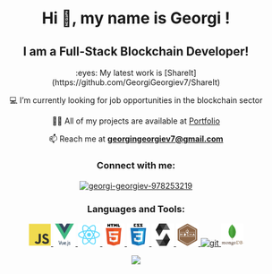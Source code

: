 <h1 align="center">Hi 👋, my name is Georgi !</h1>
<h2 align="center">I am a Full-Stack Blockchain Developer!</h3>

<div align="center">
:eyes: My latest work is [ShareIt](https://github.com/GeorgiGeorgiev7/ShareIt)

:computer: I’m currently looking for job opportunities in the blockchain sector

👨‍💻 All of my projects are available at [Portfolio](https://github.com/GeorgiGeorgiev7?tab=repositories)

📫 Reach me at **georgingeorgiev7@gmail.com**
</div>

<h3 align="center">Connect with me:</h3>
<p align="center">
<a href="https://www.linkedin.com/in/georgi-georgiev-978253219" target="blank"><img align="center" src="https://cdn.jsdelivr.net/npm/simple-icons@3.0.1/icons/linkedin.svg" alt="georgi-georgiev-978253219" color="white" height="30" width="40" /></a>
</p>

<h3 align="center">Languages and Tools:</h3>
<p align="center">
    <a href="https://developer.mozilla.org/en-US/docs/Web/JavaScript" target="_blank">
        <img src="https://raw.githubusercontent.com/devicons/devicon/master/icons/javascript/javascript-original.svg"
            alt="javascript" width="40" height="40" />
    </a>
    <a href="https://vuejs.org/" target="_blank">
        <img src="https://github.com/devicons/devicon/blob/master/icons/vuejs/vuejs-original-wordmark.svg" alt="vue" width="40" height="40" />
    </a>
    <a href="https://bg.reactjs.org/" target="_blank">
        <img src="https://github.com/devicons/devicon/blob/master/icons/react/react-original.svg" alt="react" width="40" height="40" />
    </a>
      <a href="https://www.w3.org/html/" target="_blank">
        <img src="https://raw.githubusercontent.com/devicons/devicon/master/icons/html5/html5-original-wordmark.svg"
            alt="html5" width="40" height="40" />
    </a>
    <a href="https://www.w3schools.com/css/" target="_blank">
        <img src="https://raw.githubusercontent.com/devicons/devicon/master/icons/css3/css3-original-wordmark.svg"
            alt="css3" width="40" height="40" />
    </a>
    <a href="https://docs.soliditylang.org/en/v0.8.13/" target="_blank">
        <img src="https://github.com/devicons/devicon/blob/master/icons/solidity/solidity-original.svg" alt="solidity" width="40" height="40" />
    </a>
    <a href="https://mochajs.org/" target="_blank">
        <img src="https://github.com/devicons/devicon/blob/master/icons/mocha/mocha-plain.svg" alt="mocha" width="40" height="40" />
    </a>
    <a href="https://git-scm.com/" target="_blank">
        <img src="https://www.vectorlogo.zone/logos/git-scm/git-scm-icon.svg" alt="git" width="40" height="40" />
    </a>
    <a href="https://www.mongodb.com/" target="_blank">
        <img src="https://github.com/devicons/devicon/blob/master/icons/mongodb/mongodb-original-wordmark.svg" alt="mongodb" width="40" height="40" />
    </a>
</p>

<p align="center">
  <img height=150 src="https://github-readme-stats.vercel.app/api/top-langs/?username=GeorgiGeorgiev7&layout=compact&theme=radical&langs_count=10" />
</p>
